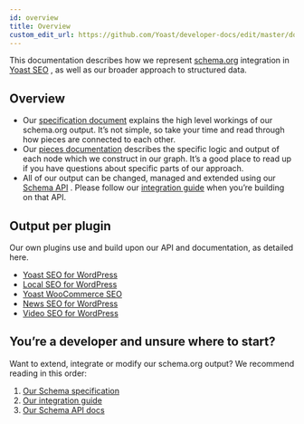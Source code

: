 ```yaml
---
id: overview
title: Overview
custom_edit_url: https://github.com/Yoast/developer-docs/edit/master/docs/features/xml-sitemaps.md
---
```

This documentation describes how we represent [schema.org](http://schema.org/) integration in [Yoast SEO](https://yoast.com/wordpress/plugins/seo/) , as well as our broader approach to structured data.
## Overview
* Our [specification document](functional-specification.md) explains the high level workings of our schema.org output. It’s not simple, so take your time and read through how pieces are connected to each other.
* Our [pieces documentation](pieces.md) describes the specific logic and output of each node which we construct in our graph. It’s a good place to read up if you have questions about specific parts of our approach.
* All of our output can be changed, managed and extended using our [Schema API](api.md) . Please follow our [integration guide](integration-guidelines.md) when you’re building on that API.

## Output per plugin
Our own plugins use and build upon our API and documentation, as detailed here.

* [Yoast SEO for WordPress](plugins/yoast-seo.md) 
* [Local SEO for WordPress](plugins/local-seo.md) 
* [Yoast WooCommerce SEO](plugins/woocommerce-seo.md) 
* [News SEO for WordPress](plugins/news-seo.md) 
* [Video SEO for WordPress](plugins/video-seo.md) 

## You’re a developer and unsure where to start?
Want to extend, integrate or modify our schema.org output? We recommend reading in this order:

1. [Our Schema specification](functional-specification.md) 
2. [Our integration guide](integration-guidelines.md) 
3. [Our Schema API docs](api.md) 
